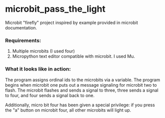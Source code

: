 # microbit_pass_the_light

Microbit "firefly" project inspired by example provided in microbit documentation.

### Requirements:
1. Multiple microbits (I used four)
2. Micropython text editor compatible with microbit.  I used Mu.

### What it looks like in action:

The program assigns ordinal ids to the microbits via a variable.  The program begins when microbit one puts out a message signaling for microbit two to flash.  The microbit flashes and sends a signal to three, three sends a signal to four, and four sends a signal back to one.

Additionally, micro bit four has been given a special privilege: if you press the "a" button on microbit four, all other microbits will light up.


